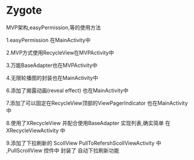 # Zygote
MVP架构,easyPermission,等的使用方法


1.easyPermission 在MainActivity中



2.MVP方式使用RecycleView在MVPActivity中


3.万能BaseAdapter也在MVPActivity中

4.无限轮播图的封装也在MainActivity中

6.添加了揭露动画(reveal effect) 也在MainActivity中

7.添加了可以固定在RecycleView顶部的ViewPagerIndicator 也在MainActivity中


8.使用了XRecycleView 并配合使用BaseAdapter 实现列表,确实简单 在XRecycleViewActivity 中

9.添加了下拉刷新的 ScollView PullToRefershScollViewActivity 中 ,PullScrollView 控件中 封装了 自动下拉刷新功能
